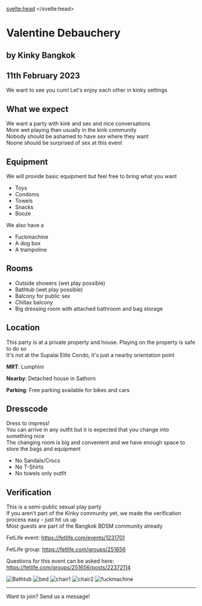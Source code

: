 <script lang="ts">
  import Contact from '$lib/Contact.svelte';
  import Img from '@zerodevx/svelte-img';
  import bathub_small from '$lib/assets/valentinedebauchery/bathtub_small.jpg?run';
  import bed_small from '$lib/assets/valentinedebauchery/bed_small.jpg?run';
  import chair1_small from '$lib/assets/valentinedebauchery/chair1_small.jpg?run';
  import chair2_small from '$lib/assets/valentinedebauchery/chair2_small.jpg?run';
  import fuckmachine_small from '$lib/assets/valentinedebauchery/fuckmachine_small.jpg?run';
</script>

<svelte:head>
	<title>Valentine Debauchery - 11th February 2023</title>
	<meta name="description" content="Kinky Bangkok hosts a kinky BDSM sex play Party in Bangkok. It is our first big event and we are proud of our location" />
</svelte:head>

# Valentine Debauchery
## by Kinky Bangkok
## 11th February 2023

We want to see you cum! Let's enjoy each other in kinky settings

## What we expect

We want a party with kink and sex and nice conversations  
More wet playing than usually in the kink community  
Nobody should be ashamed to have sex where they want  
Noone should be surprised of sex at this event  


## Equipment
We will provide basic equipment but feel free to bring what you want
- Toys
- Condoms
- Towels
- Snacks
- Booze


We also have a
- Fuckmachine
- A dog box 
- A trampoline

## Rooms

- Outside showers (wet play possible)
- Bathtub (wet play possible)
- Balcony for public sex
- Chillax balcony
- Big dressing room with attached bathroom and bag storage

## Location

This party is at a private property and house. Playing on the property is safe to do so  
It's not at the Supalai Elite Condo, it's just a nearby orientation point  

__MRT__: Lumphini

__Nearby__: Detached house in Sathorn

__Parking__: Free parking available for bikes and cars


## Dresscode
Dress to impress!  
You can arrive in any outfit but it is expected that you change into something nice  
The changing room is big and convenient and we have enough space to store the bags and equipment  

- No Sandals/Crocs
- No T-Shirts
- No towels only outfit

## Verification
This is a semi-public sexual play party  
If you aren't part of the Kinky community yet, we made the verification process easy - just hit us up  
Most guests are part of the Bangkok BDSM community already

FetLife event: https://fetlife.com/events/1231701 

FetLife group: https://fetlife.com/groups/251656

Questions for this event can be asked here:  
https://fetlife.com/groups/251656/posts/22372114


<Img src={bathub_small} alt="Bathtub" />
<Img src={bed_small} alt="bed" />
<Img src={chair1_small} alt="chair1" />
<Img src={chair2_small} alt="chair2" />
<Img src={fuckmachine_small} alt="fuckmachine" />

<hr>

<div class="text-center font-semibold">Want to join? Send us a message!</div>

<Contact />